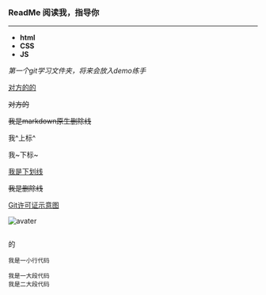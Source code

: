 ### ReadMe 阅读我，指导你
***
- **html**
- **CSS**
- **JS**



*第一个git学习文件夹，将来会放入demo练手*

<u>对方的的</u>

<s>对方的</s>



~~我是markdown原生删除线~~

我^上标^

我~下标~



<ins>我是下划线</ins>

<del>我是删除线</del>



[Git许可证示意图](https://www.baidu.com)

![avater](C:\Users\SuperX\Desktop\饥人谷前端\学前基础\git_licenses.png)



![]()

[]()

的

`我是一小行代码`

```
我是一大段代码
我是二大段代码
```

